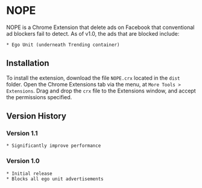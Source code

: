 # NOPE
NOPE is a Chrome Extension that delete ads on Facebook that
conventional ad blockers fail to detect. As of v1.0, the ads
that are blocked include:

	* Ego Unit (underneath Trending container)

## Installation

To install the extension, download the file `NOPE.crx` located
in the `dist` folder. Open the Chrome Extensions tab via the menu,
at `More Tools > Extensions`. Drag and drop the `crx` file to the
Extensions window, and accept the permissions specified. 

## Version History

### Version 1.1

	* Significantly improve performance

### Version 1.0

	* Initial release
	* Blocks all ego unit advertisements
